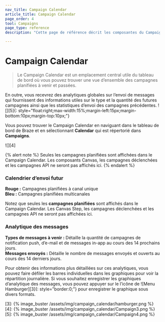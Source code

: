 ```yaml
---
nav_title: Campaign Calendar
article_title: Campaign Calendar
page_order: 4
tool: Campaigns
page_type: reference
description: "Cette page de référence décrit les composantes du Campaign Calendar."

---
```


# Campaign Calendar

> Le Campaign Calendar est un emplacement central utile du tableau de bord où vous pouvez trouver une vue d’ensemble des campagnes planifiées à venir et passées. 

En outre, vous recevrez des analytiques globales sur l’envoi de messages qui fournissent des informations utiles sur le type et la quantité des futures campagnes ainsi que les statistiques d’envoi des campagnes précédentes. 
![][5]{: style="float:right;max-width:15%;margin-left:15px;margin-bottom:10px;margin-top:10px;"}

Vous pouvez trouver le Campaign Calendar en naviguant dans le tableau de bord de Braze et en sélectionnant **Calendar** qui est répertorié dans **Campaigns**. 

![][4]

{% alert note %}
Seules les campagnes planifiées sont affichées dans le Campaign Calendar. Les composants Canvas, les campagnes déclenchées et les campagnes API ne seront pas affichés ici.
{% endalert %}

### Calendrier d’envoi futur

**Rouge :** Campagnes planifiées à canal unique<br>
**Bleu :** Campagnes planifiées multicanales

Notez que seules les **campagnes planifiées** sont affichés dans le Campaign Calendar. Les Canvas Step, les campagnes déclenchées et les campagnes API ne seront pas affichées ici. 

### Analytique des messages

**Types de messages à venir :** Détaille la quantité de campagnes de notification push, d’e-mail et de messages in-app au cours des 14 prochains jours.<br> 
**Messages envoyés :** Détaille le nombre de messages envoyés et ouverts au cours des 14 derniers jours. 

Pour obtenir des informations plus détaillées sur ces analytiques, vous pouvez faire défiler les barres individuelles dans les graphiques pour voir la répartition journalière. Si vous souhaitez enregistrer les graphiques d’analytique des messages, vous pouvez appuyer sur le l’icône de ![Menu Hamburger][3]{: style="border:0;"} pour enregistrer le graphique sous divers formats. 

[3]: {% image_buster /assets/img/campaign_calendar/hamburger.png %}
[4]: {% image_buster /assets/img/campaign_calendar/Campaign3.png %}
[5]: {% image_buster /assets/img/campaign_calendar/Campaign4.png %}